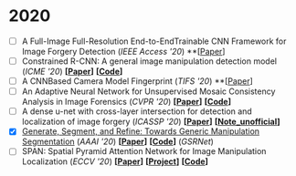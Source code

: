 # 2020

* [ ] A Full-Image Full-Resolution End-to-EndTrainable CNN Framework for Image Forgery Detection (_IEEE Access '20_) \*\*\[[Paper](./)]
* [ ] Constrained R-CNN: A general image manipulation detection model (_ICME '20_) **\[**[**Paper**](https://arxiv.org/abs/1911.08217)**]** **\[**[**Code**](https://github.com/VedantWani/Constrained-R-CNN)**]**
* [ ] A CNNBased Camera Model Fingerprint (_TIFS '20_) \*\*\[[Paper](./)]
* [ ] An Adaptive Neural Network for Unsupervised Mosaic Consistency Analysis in Image Forensics (_CVPR '20_) **\[**[**Paper**](http://openaccess.thecvf.com/content\_CVPR\_2020/html/Bammey\_An\_Adaptive\_Neural\_Network\_for\_Unsupervised\_Mosaic\_Consistency\_Analysis\_in\_CVPR\_2020\_paper.html)**]** **\[**[**Code**](https://github.com/qbammey/adaptive\_cfa\_forensics)**]**
* [ ] A dense u-net with cross-layer intersection for detection and localization of image forgery (_ICASSP '20_) **\[**[**Paper**](https://ieeexplore.ieee.org/document/9054068)**]** **\[**[**Note\_unofficial**](https://blog.csdn.net/weixin\_45366180/article/details/128413821)**]**
* [x] [Generate, Segment, and Refine: Towards Generic Manipulation Segmentation](gsrnet.md) (_AAAI '20_) **\[**[**Paper**](https://arxiv.org/abs/1811.09729)**]** **\[**[**Code**](https://github.com/pengzhou1108/GSRNet)**]** (_GSRNet_)
* [ ] SPAN: Spatial Pyramid Attention Network for Image Manipulation Localization (_ECCV '20_) **\[**[**Paper**](https://www.ecva.net/papers/eccv\_2020/papers\_ECCV/papers/123660307.pdf)**]** **\[**[**Project**](http://media.ee.ntu.edu.tw/research/SPAN/)**]** **\[**[**Code**](https://github.com/tsaishien-chen/SPAN)**]**